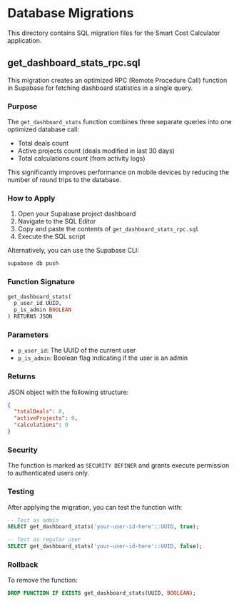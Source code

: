 # Database Migrations

This directory contains SQL migration files for the Smart Cost Calculator application.

## get_dashboard_stats_rpc.sql

This migration creates an optimized RPC (Remote Procedure Call) function in Supabase for fetching dashboard statistics in a single query.

### Purpose

The `get_dashboard_stats` function combines three separate queries into one optimized database call:
- Total deals count
- Active projects count (deals modified in last 30 days)
- Total calculations count (from activity logs)

This significantly improves performance on mobile devices by reducing the number of round trips to the database.

### How to Apply

1. Open your Supabase project dashboard
2. Navigate to the SQL Editor
3. Copy and paste the contents of `get_dashboard_stats_rpc.sql`
4. Execute the SQL script

Alternatively, you can use the Supabase CLI:

```bash
supabase db push
```

### Function Signature

```sql
get_dashboard_stats(
  p_user_id UUID,
  p_is_admin BOOLEAN
) RETURNS JSON
```

### Parameters

- `p_user_id`: The UUID of the current user
- `p_is_admin`: Boolean flag indicating if the user is an admin

### Returns

JSON object with the following structure:

```json
{
  "totalDeals": 0,
  "activeProjects": 0,
  "calculations": 0
}
```

### Security

The function is marked as `SECURITY DEFINER` and grants execute permission to authenticated users only.

### Testing

After applying the migration, you can test the function with:

```sql
-- Test as admin
SELECT get_dashboard_stats('your-user-id-here'::UUID, true);

-- Test as regular user
SELECT get_dashboard_stats('your-user-id-here'::UUID, false);
```

### Rollback

To remove the function:

```sql
DROP FUNCTION IF EXISTS get_dashboard_stats(UUID, BOOLEAN);
```
